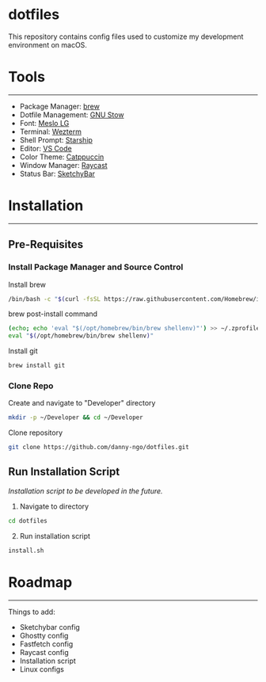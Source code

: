 # dotfiles
This repository contains config files used to customize my development environment on macOS. 

# Tools
--- 
- Package Manager: [brew](https://brew.sh/)
- Dotfile Management: [GNU Stow](https://www.gnu.org/software/stow/)
- Font: [Meslo LG](https://github.com/andreberg/Meslo-Font)
- Terminal: [Wezterm](https://wezfurlong.org/wezterm/index.html)
- Shell Prompt: [Starship](https://starship.rs/)
- Editor: [VS Code](https://code.visualstudio.com/)
- Color Theme: [Catppuccin](https://catppuccin.com/)
- Window Manager: [Raycast](https://www.raycast.com/)
- Status Bar: [SketchyBar](https://felixkratz.github.io/SketchyBar/)

# Installation
--- 

## Pre-Requisites
### Install Package Manager and Source Control
Install brew
```bash
/bin/bash -c "$(curl -fsSL https://raw.githubusercontent.com/Homebrew/install/HEAD/install.sh)"
```
brew post-install command
```bash
(echo; echo 'eval "$(/opt/homebrew/bin/brew shellenv)"') >> ~/.zprofile
eval "$(/opt/homebrew/bin/brew shellenv)"
```
Install git
```bash
brew install git
```

### Clone Repo
Create and navigate to "Developer" directory
```bash
mkdir -p ~/Developer && cd ~/Developer
```

Clone repository
```bash
git clone https://github.com/danny-ngo/dotfiles.git
```

## Run Installation Script
*Installation script to be developed in the future.* 

1. Navigate to directory
```bash
cd dotfiles
```
2. Run installation script
```bash
install.sh
```

# Roadmap
---
Things to add:
- Sketchybar config
- Ghostty config
- Fastfetch config
- Raycast config
- Installation script
- Linux configs